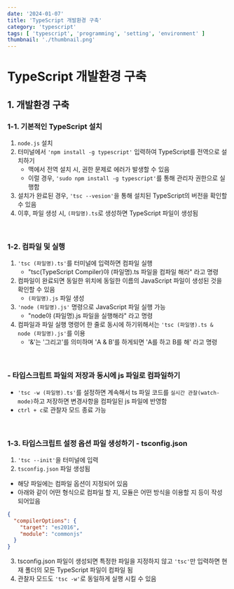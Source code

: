 ```yaml
---
date: '2024-01-07'
title: 'TypeScript 개발환경 구축'
category: 'typescript'
tags: [ 'typescript', 'programming', 'setting', 'environment' ]
thumbnail: './thumbnail.png'
---
```


# TypeScript 개발환경 구축

## 1. 개발환경 구축

### 1-1. 기본적인 TypeScript 설치

1. `node.js` 설치
2. 터미널에서 `'npm install -g typescript'` 입력하여 TypeScript를 전역으로 설치하기
    - 맥에서 전역 설치 시, 권한 문제로 에러가 발생할 수 있음
    - 이럴 경우, `'sudo npm install -g typescript'`를 통해 관리자 권한으로 실행함
3. 설치가 완료된 경우, `'tsc --vesion'`을 통해 설치된 TypeScript의 버전을 확인할 수 있음
4. 이후, 파일 생성 시, `(파일명).ts`로 생성하면 TypeScript 파일이 생성됨

<br>

### 1-2. 컴파일 및 실행

1. `'tsc (파일명).ts'`를 터미널에 입력하면 컴파일 실행
    - "tsc(TypeScript Compiler)야 (파일명).ts 파일을 컴파일 해라" 라고 명령
2. 컴파일이 완료되면 동일한 위치에 동일한 이름의 JavaScript 파일이 생성된 것을 확인할 수 있음
    - `(파일명).js` 파일 생성
3. `'node (파일명).js'` 명령으로 JavaScript 파일 실행 가능
    - "node야 (파일명).js 파일을 실행해라" 라고 명령
4. 컴파일과 파일 실행 명령어 한 줄로 동시에 하기위해서는 `'tsc (파일명).ts & node (파일명).js'`를 이용
    - '&'는 '그리고'를 의미하며 'A & B'를 하게되면 'A를 하고 B를 해' 라고 명령

<br>

### - 타입스크립트 파일의 저장과 동시에 js 파일로 컴파일하기

- `'tsc -w (파일명).ts'`를 설정하면 계속해서 ts 파일 코드를 `실시간 관찰(watch-mode)`하고 저장하면 변경사항을 컴파일된 js 파일에 반영함
- `ctrl + c`로 관찰자 모드 종료 가능

<br>

### 1-3. 타입스크립트 설정 옵션 파일 생성하기 - tsconfig.json

1. `'tsc --init'`을 터미널에 입력
2. `tsconfig.json` 파일 생성됨

- 해당 파일에는 컴파일 옵션이 지정되어 있음
- 아래와 같이 어떤 형식으로 컴파일 할 지, 모듈은 어떤 방식을 이용할 지 등이 작성되어있음

```json
{
  "compilerOptions": {
    "target": "es2016",
    "module": "commonjs"
  }
}
```

3. tsconfig.json 파일이 생성되면 특정한 파일을 지정하지 않고 `'tsc'`만 입력하면 현재 폴더의 모든 TypeScript 파일이 컴파일 됨
4. 관찰자 모드도 `'tsc -w'`로 동일하게 실행 시킬 수 있음

[//]: # (---)

[//]: # ()

[//]: # (## Source)

[//]: # ()

[//]: # (- [<>]&#40;<>&#41;)

